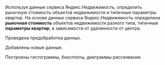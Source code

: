Используя данные сервиса Яндекс.Недвижимость, определить рыночную стоимость объектов недвижимости и типичные параметры квартир. 
На основе данных сервиса Яндекс.Недвижимость определена **рыночная стоимость**
объектов недвижимости разного типа, типичные **параметры квартир**, в зависимости от
удаленности от центра. 

Проведена предобработка данных. 

Добавлены новые данные.

Построены гистограммы, боксплоты, диаграммы рассеивания.
